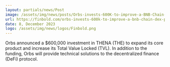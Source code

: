 ```yaml
---
layout: partials/news/Post
image: /assets/img/news/posts/Orbs-invests-600K-to-improve-a-BNB-Chain-DEX-protocol.jpeg
url: https://finbold.com/orbs-invests-600k-to-improve-a-bnb-chain-dex-protocol/
date: 8, December 2023
logo: /assets/img/news/logos/Finbold.png
---
```


Orbs announced a $600,000 investment in THENA (THE) to expand its core product and increase its Total Value Locked (TVL). In addition to the funding, Orbs will provide technical solutions to the decentralized finance (DeFi) protocol.

